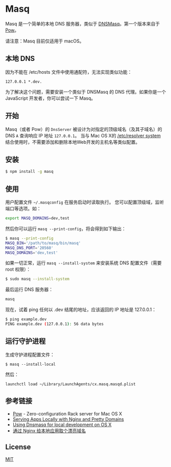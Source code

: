 # Masq


Masq 是一个简单的本地 DNS 服务器，类似于 [DNSMasq](http://www.thekelleys.org.uk/dnsmasq/doc.html)。第一个版本来自于 [Pow](https://github.com/basecamp/pow)。

请注意：Masq 目前仅适用于 macOS。

## 本地 DNS

因为不能在 /etc/hosts 文件中使用通配符，无法实现类似功能：
```
127.0.0.1 *.dev.
```
为了解决这个问题，需要安装一个类似于 DNSMasq 的 DNS 代理。如果你是一个 JavaScript 开发者，你可以尝试一下 Masq。

## 开始

Masq（或者 Pow）的 `DnsServer` 被设计为对指定的顶级域名（及其子域名）的 DNS `A` 查询响应 IP 地址 `127.0.0.1`。
当与 Mac OS X的 [/etc/resolver system](http://developer.apple.com/library/mac/#documentation/Darwin/Reference/ManPages/man5/resolver.5.html) 结合使用时，不需要添加和删除本地Web开发的主机名等类似配置。

## 安装
```bash
$ npm install -g masq
```

## 使用

用户配置文件 `~/.masqconfig` 在服务启动时读取执行。 您可以配置顶级域，监听端口等选项。如：

```bash
export MASQ_DOMAINS=dev,test
```

然后你可以运行 `masq --print-config`，将会得到如下输出：

```bash
$ masq --print-config
MASQ_BIN='/path/to/masq/bin/masq'
MASQ_DNS_PORT='20560'
MASQ_DOMAINS='dev,test'
```

如果一切正常，运行 `masq --install-system` 来安装系统 DNS 配置文件（需要 root 权限）：
```bash
$ sudo masq --install-system
```

最后运行 DNS 服务器：
```bash
masq
```

现在，试着 ping 任何以 .dev 结尾的地址，应该返回的 IP 地址是 127.0.0.1：
```bash
$ ping example.dev
PING example.dev (127.0.0.1): 56 data bytes
```

## 运行守护进程

生成守护进程配置文件：
```
$ masq --install-local
```

然后：
```
launchctl load ~/Library/LaunchAgents/cx.masq.masqd.plist
```

## 参考链接
- [Pow](https://github.com/basecamp/pow) - Zero-configuration Rack server for Mac OS X
- [Serving Apps Locally with Nginx and Pretty Domains
](https://zaiste.net/posts/serving_apps_locally_with_nginx_and_pretty_domains/)
- [Using Dnsmasq for local development on OS X](https://passingcuriosity.com/2013/dnsmasq-dev-osx/)
- [通过 Nginx 给本地应用取个漂亮域名](http://7anshuai.js.org/blog/work/nginx-and-pretty-domains.html)

## License
[MIT](/LICENSE)
